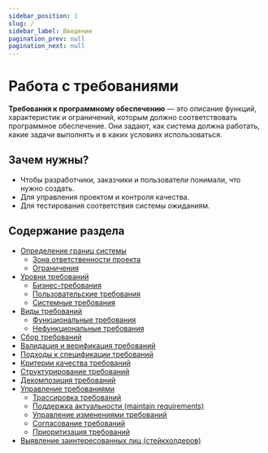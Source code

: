 ```yaml
---
sidebar_position: 1
slug: /
sidebar_label: Введение
pagination_prev: null
pagination_next: null
---
```


# Работа с требованиями

**Требования к программному обеспечению** — это описание функций, характеристик и ограничений, которым должно соответствовать программное обеспечение. Они задают, как система должна работать, какие задачи выполнять и в каких условиях использоваться.

## Зачем нужны?

- Чтобы разработчики, заказчики и пользователи понимали, что нужно создать.
- Для управления проектом и контроля качества.
- Для тестирования соответствия системы ожиданиям.

## Содержание раздела

* [Определение границ системы](/requirements/system-borders/index.md)
  * [Зона ответственности проекта](/requirements/system-borders/responsibility.md)
  * [Ограничения](/requirements/system-borders/restrictions.md)
* [Уровни требований](/requirements/requirements-level/index.md)
  * [Бизнес-требования](/requirements/requirements-level/business.md)
  * [Пользовательские требования](/requirements/requirements-level/user.md)
  * [Системные требования](/requirements/requirements-level/system.md)
* [Виды требований](/requirements/requirements-types/index.md)
  * [Функциональные требования](/requirements/requirements-types/functional.md)
  * [Нефункциональные требования](/requirements/requirements-types/nonfunctional.md)
* [Сбор требований](/requirements/requirements-gathering/index.md)
* [Валидация и верификация требований](/requirements/requirements-validation/index.md)
* [Подходы к спецификации требований](/requirements/requirements-technics/index.md)
* [Критерии качества требований](/requirements/requirements-quality/index.md)
* [Структурирование требований](/requirements/requirements-structuring/index.md)
* [Декомпозиция требований](/requirements/requirements-decomposition/index.md)
* [Управление требованиями](/requirements/requirements-management/index.md)
  * [Трассировка требований](/requirements/requirements-management/traceability.md)
  * [Поддержка актуальности (maintain requirements)](/requirements/requirements-management/relevance.md)
  * [Управление изменениями требований](/requirements/requirements-management/changes.md)
  * [Согласование требований](/requirements/requirements-management/coordination.md)
  * [Приоритизация требований](/requirements/requirements-management/priority.md)
* [Выявление заинтересованных лиц (cтейкхолдеров)](/requirements/requirements-stakeholders/index.md)